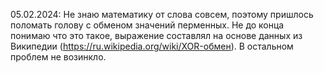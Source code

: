 05.02.2024:
Не знаю математику от слова совсем, поэтому пришлось поломать голову с обменом значений перменных. 
Не до конца понимаю что это такое, выражение составлял на основе данных из Википедии (https://ru.wikipedia.org/wiki/XOR-обмен).
В остальном проблем не возинкло.
